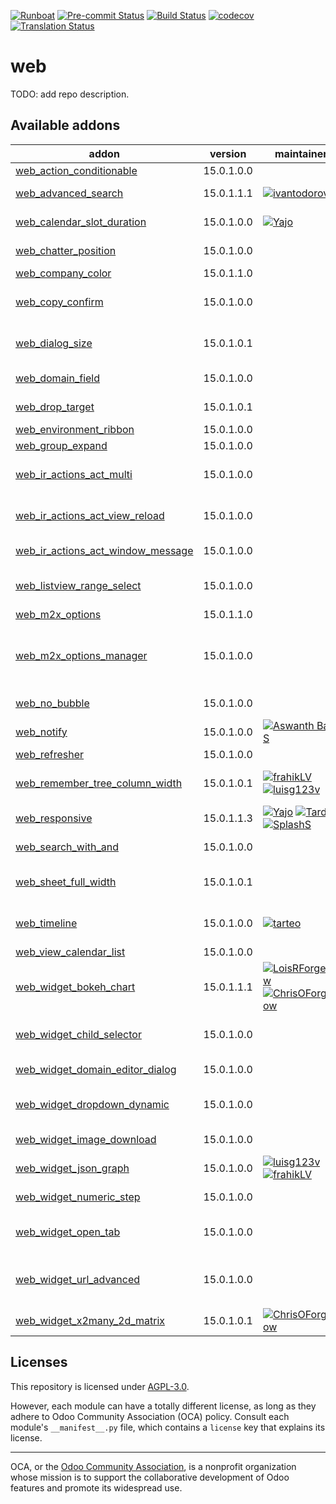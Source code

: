 
[![Runboat](https://img.shields.io/badge/runboat-Try%20me-875A7B.png)](https://runboat.odoo-community.org/builds?repo=OCA/web&target_branch=15.0)
[![Pre-commit Status](https://github.com/OCA/web/actions/workflows/pre-commit.yml/badge.svg?branch=15.0)](https://github.com/OCA/web/actions/workflows/pre-commit.yml?query=branch%3A15.0)
[![Build Status](https://github.com/OCA/web/actions/workflows/test.yml/badge.svg?branch=15.0)](https://github.com/OCA/web/actions/workflows/test.yml?query=branch%3A15.0)
[![codecov](https://codecov.io/gh/OCA/web/branch/15.0/graph/badge.svg)](https://codecov.io/gh/OCA/web)
[![Translation Status](https://translation.odoo-community.org/widgets/web-15-0/-/svg-badge.svg)](https://translation.odoo-community.org/engage/web-15-0/?utm_source=widget)

<!-- /!\ do not modify above this line -->

# web

TODO: add repo description.

<!-- /!\ do not modify below this line -->

<!-- prettier-ignore-start -->

[//]: # (addons)

Available addons
----------------
addon | version | maintainers                                                                                     | summary
--- | --- |-------------------------------------------------------------------------------------------------| ---
[web_action_conditionable](web_action_conditionable/) | 15.0.1.0.0 |                                                                                                 | web_action_conditionable
[web_advanced_search](web_advanced_search/) | 15.0.1.1.1 | [![ivantodorovich](https://github.com/ivantodorovich.png?size=30px)](https://github.com/ivantodorovich) | Easier and more powerful searching tools
[web_calendar_slot_duration](web_calendar_slot_duration/) | 15.0.1.0.0 | [![Yajo](https://github.com/Yajo.png?size=30px)](https://github.com/Yajo)                       | Customizable calendar slot durations
[web_chatter_position](web_chatter_position/) | 15.0.1.0.0 |                                                                                                 | Add an option to change the chatter position
[web_company_color](web_company_color/) | 15.0.1.1.0 |                                                                                                 | Web Company Color
[web_copy_confirm](web_copy_confirm/) | 15.0.1.0.0 |                                                                                                 | Show confirmation dialogue before copying records
[web_dialog_size](web_dialog_size/) | 15.0.1.0.1 |                                                                                                 | A module that lets the user expand a dialog box to the full screen width.
[web_domain_field](web_domain_field/) | 15.0.1.0.0 |                                                                                                 | Use computed field as domain
[web_drop_target](web_drop_target/) | 15.0.1.0.1 |                                                                                                 | Allows to drag files into Odoo
[web_environment_ribbon](web_environment_ribbon/) | 15.0.1.0.0 |                                                                                                 | Web Environment Ribbon
[web_group_expand](web_group_expand/) | 15.0.1.0.0 |                                                                                                 | Group Expand Buttons
[web_ir_actions_act_multi](web_ir_actions_act_multi/) | 15.0.1.0.0 |                                                                                                 | Enables triggering of more than one action on ActionManager
[web_ir_actions_act_view_reload](web_ir_actions_act_view_reload/) | 15.0.1.0.0 |                                                                                                 | Enables reload of the current view via ActionManager
[web_ir_actions_act_window_message](web_ir_actions_act_window_message/) | 15.0.1.0.0 |                                                                                                 | Show a message box to users
[web_listview_range_select](web_listview_range_select/) | 15.0.1.0.0 |                                                                                                 | Enables selecting a range of records using the shift key
[web_m2x_options](web_m2x_options/) | 15.0.1.1.0 |                                                                                                 | web_m2x_options
[web_m2x_options_manager](web_m2x_options_manager/) | 15.0.1.0.0 |                                                                                                 | Adds an interface to manage the "Create" and "Create and Edit" options for specific models and fields.
[web_no_bubble](web_no_bubble/) | 15.0.1.0.0 |                                                                                                 | Remove the bubbles from the web interface
[web_notify](web_notify/) | 15.0.1.0.0 | [![Aswanth Babu S](https://github.com/gh-aswanth.png?size=30px)](https://github.com/gh-aswanth) | Web Notify
[web_refresher](web_refresher/) | 15.0.1.0.0 |                                                                                                 | Web Refresher
[web_remember_tree_column_width](web_remember_tree_column_width/) | 15.0.1.0.1 | [![frahikLV](https://github.com/frahikLV.png?size=30px)](https://github.com/frahikLV) [![luisg123v](https://github.com/luisg123v.png?size=30px)](https://github.com/luisg123v) | Remember the tree columns' widths across sessions.
[web_responsive](web_responsive/) | 15.0.1.1.3 | [![Yajo](https://github.com/Yajo.png?size=30px)](https://github.com/Yajo) [![Tardo](https://github.com/Tardo.png?size=30px)](https://github.com/Tardo) [![SplashS](https://github.com/SplashS.png?size=30px)](https://github.com/SplashS) | Responsive web client, community-supported
[web_search_with_and](web_search_with_and/) | 15.0.1.0.0 |                                                                                                 | Use AND conditions on omnibar search
[web_sheet_full_width](web_sheet_full_width/) | 15.0.1.0.1 |                                                                                                 | Use the whole available screen width when displaying sheets
[web_timeline](web_timeline/) | 15.0.1.0.0 | [![tarteo](https://github.com/tarteo.png?size=30px)](https://github.com/tarteo)                 | Interactive visualization chart to show events in time
[web_view_calendar_list](web_view_calendar_list/) | 15.0.1.0.0 |                                                                                                 | Show calendars as a List
[web_widget_bokeh_chart](web_widget_bokeh_chart/) | 15.0.1.1.1 | [![LoisRForgeFlow](https://github.com/LoisRForgeFlow.png?size=30px)](https://github.com/LoisRForgeFlow) [![ChrisOForgeFlow](https://github.com/ChrisOForgeFlow.png?size=30px)](https://github.com/ChrisOForgeFlow) | This widget allows to display charts using Bokeh library.
[web_widget_child_selector](web_widget_child_selector/) | 15.0.1.0.0 |                                                                                                 | Widget used for navigation on hierarchy fields
[web_widget_domain_editor_dialog](web_widget_domain_editor_dialog/) | 15.0.1.0.0 |                                                                                                 | Recovers the Domain Editor Dialog functionality
[web_widget_dropdown_dynamic](web_widget_dropdown_dynamic/) | 15.0.1.0.0 |                                                                                                 | This module adds support for dynamic dropdown widget
[web_widget_image_download](web_widget_image_download/) | 15.0.1.0.0 |                                                                                                 | Allows to download any image from its widget
[web_widget_json_graph](web_widget_json_graph/) | 15.0.1.0.0 | [![luisg123v](https://github.com/luisg123v.png?size=30px)](https://github.com/luisg123v) [![frahikLV](https://github.com/frahikLV.png?size=30px)](https://github.com/frahikLV) | Draw json fields with graphs.
[web_widget_numeric_step](web_widget_numeric_step/) | 15.0.1.0.0 |                                                                                                 | Web Widget Numeric Step
[web_widget_open_tab](web_widget_open_tab/) | 15.0.1.0.0 |                                                                                                 | Allow to open record from trees on new tab from tree views
[web_widget_url_advanced](web_widget_url_advanced/) | 15.0.1.0.0 |                                                                                                 | This module extends URL widget for displaying anchors with custom labels.
[web_widget_x2many_2d_matrix](web_widget_x2many_2d_matrix/) | 15.0.1.0.1 | [![ChrisOForgeFlow](https://github.com/ChrisOForgeFlow.png?size=30px)](https://github.com/ChrisOForgeFlow) | Show list fields as a matrix

[//]: # (end addons)

<!-- prettier-ignore-end -->

## Licenses

This repository is licensed under [AGPL-3.0](LICENSE).

However, each module can have a totally different license, as long as they adhere to Odoo Community Association (OCA)
policy. Consult each module's `__manifest__.py` file, which contains a `license` key
that explains its license.

----
OCA, or the [Odoo Community Association](http://odoo-community.org/), is a nonprofit
organization whose mission is to support the collaborative development of Odoo features
and promote its widespread use.
